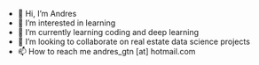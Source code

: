 - 👋 Hi, I’m Andres
- 👀 I’m interested in learning
- 🌱 I’m currently learning coding and deep learning
- 💞️ I’m looking to collaborate on real estate data science projects
- 📫 How to reach me andres_gtn [at] hotmail.com

<!---
andresgtn/andresgtn is a ✨ special ✨ repository because its `README.md` (this file) appears on your GitHub profile.
You can click the Preview link to take a look at your changes.
--->

